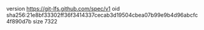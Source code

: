version https://git-lfs.github.com/spec/v1
oid sha256:21e8bf33302ff36f3414337cecab3d19504cbea07b99e9b4d96abcfc4f890d7b
size 7322
